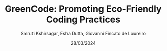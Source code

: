 ---
author: Smruti Kshirsagar, Esha Dutta, Giovanni Fincato de Loureiro
title: "GreenCode: Promoting Eco-Friendly Coding Practices"
date: 28/03/2024
summary: 
  This project introduces GreenCode, a novel approach for identifying energy-efficient Python coding practices in Jupyter notebooks through the development of a Google Chrome plugin. By identifying and proposing alternative coding practices for common scenarios, GreenCode aims to reduce energy consumption in software development. In its current version, GreenCode has been built for four commonly used coding practices. This paper also presents a comparison of the energy consumption of these four coding practices and their alternatives. The effectiveness of GreenCode is validated through experiments on publicly available Python code, demonstrating significant reductions in energy usage. It is found that GreenCode gives favourable results for three of the four coding practices. Despite some limitations, GreenCode presents a promising solution for promoting eco-friendly coding practices and contributing to sustainability in the computing industry."
paper: "../papers/g7_GreenCode_Promoting_Eco-Friendly_Coding_Practices.pdf"
source: "https://github.com/GiovanniLoureiro/sse32_project2"
website: https://luiscruz.github.io/course_sustainableSE/
---